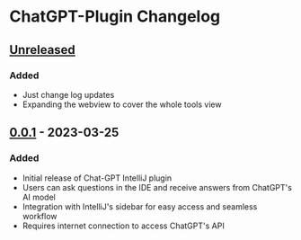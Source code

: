 <!-- Keep a Changelog guide -> https://keepachangelog.com -->

# ChatGPT-Plugin Changelog

## [Unreleased]
### Added
- Just change log updates
- Expanding the webview to cover the whole tools view

## [0.0.1] - 2023-03-25

### Added
- Initial release of Chat-GPT IntelliJ plugin
-  Users can ask questions in the IDE and receive answers from ChatGPT's AI model
-  Integration with IntelliJ's sidebar for easy access and seamless workflow
-  Requires internet connection to access ChatGPT's API

[Unreleased]: https://github.com/SEAbdulbasit/ChatGPT-Plugin/compare/v0.0.1...HEAD
[0.0.1]: https://github.com/SEAbdulbasit/ChatGPT-Plugin/commits/v0.0.1
